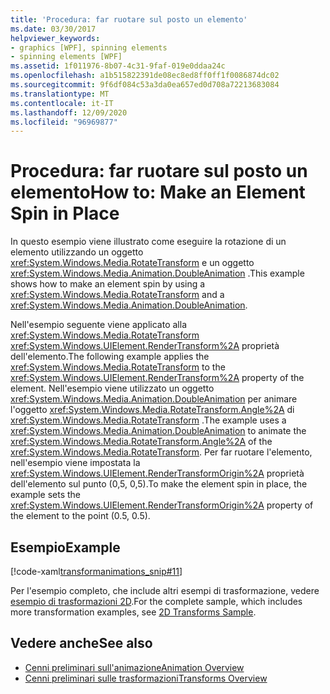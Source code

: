 ```yaml
---
title: 'Procedura: far ruotare sul posto un elemento'
ms.date: 03/30/2017
helpviewer_keywords:
- graphics [WPF], spinning elements
- spinning elements [WPF]
ms.assetid: 1f011976-8b07-4c31-9faf-019e0ddaa24c
ms.openlocfilehash: a1b515822391de08ec8ed8ff0ff1f0086874dc02
ms.sourcegitcommit: 9f6df084c53a3da0ea657ed0d708a72213683084
ms.translationtype: MT
ms.contentlocale: it-IT
ms.lasthandoff: 12/09/2020
ms.locfileid: "96969877"
---
```

# <a name="how-to-make-an-element-spin-in-place"></a><span data-ttu-id="0accd-102">Procedura: far ruotare sul posto un elemento</span><span class="sxs-lookup"><span data-stu-id="0accd-102">How to: Make an Element Spin in Place</span></span>
<span data-ttu-id="0accd-103">In questo esempio viene illustrato come eseguire la rotazione di un elemento utilizzando un oggetto <xref:System.Windows.Media.RotateTransform> e un oggetto <xref:System.Windows.Media.Animation.DoubleAnimation> .</span><span class="sxs-lookup"><span data-stu-id="0accd-103">This example shows how to make an element spin by using a <xref:System.Windows.Media.RotateTransform> and a <xref:System.Windows.Media.Animation.DoubleAnimation>.</span></span>  
  
 <span data-ttu-id="0accd-104">Nell'esempio seguente viene applicato alla <xref:System.Windows.Media.RotateTransform> <xref:System.Windows.UIElement.RenderTransform%2A> proprietà dell'elemento.</span><span class="sxs-lookup"><span data-stu-id="0accd-104">The following example applies the <xref:System.Windows.Media.RotateTransform> to the <xref:System.Windows.UIElement.RenderTransform%2A> property of the element.</span></span> <span data-ttu-id="0accd-105">Nell'esempio viene utilizzato un oggetto <xref:System.Windows.Media.Animation.DoubleAnimation> per animare l'oggetto <xref:System.Windows.Media.RotateTransform.Angle%2A> di <xref:System.Windows.Media.RotateTransform> .</span><span class="sxs-lookup"><span data-stu-id="0accd-105">The example uses a <xref:System.Windows.Media.Animation.DoubleAnimation> to animate the <xref:System.Windows.Media.RotateTransform.Angle%2A> of the <xref:System.Windows.Media.RotateTransform>.</span></span> <span data-ttu-id="0accd-106">Per far ruotare l'elemento, nell'esempio viene impostata la <xref:System.Windows.UIElement.RenderTransformOrigin%2A> proprietà dell'elemento sul punto (0,5, 0,5).</span><span class="sxs-lookup"><span data-stu-id="0accd-106">To make the element spin in place, the example sets the <xref:System.Windows.UIElement.RenderTransformOrigin%2A> property of the element to the point (0.5, 0.5).</span></span>  
  
## <a name="example"></a><span data-ttu-id="0accd-107">Esempio</span><span class="sxs-lookup"><span data-stu-id="0accd-107">Example</span></span>  
 [!code-xaml[transformanimations_snip#11](~/samples/snippets/xaml/VS_Snippets_Wpf/transformanimations_snip/XAML/RotateAboutCenterExample.xaml#11)]  
  
 <span data-ttu-id="0accd-108">Per l'esempio completo, che include altri esempi di trasformazione, vedere [esempio di trasformazioni 2D](https://github.com/Microsoft/WPF-Samples/tree/master/Graphics/2DTransforms).</span><span class="sxs-lookup"><span data-stu-id="0accd-108">For the complete sample, which includes more transformation examples, see [2D Transforms Sample](https://github.com/Microsoft/WPF-Samples/tree/master/Graphics/2DTransforms).</span></span>  
  
## <a name="see-also"></a><span data-ttu-id="0accd-109">Vedere anche</span><span class="sxs-lookup"><span data-stu-id="0accd-109">See also</span></span>

- [<span data-ttu-id="0accd-110">Cenni preliminari sull'animazione</span><span class="sxs-lookup"><span data-stu-id="0accd-110">Animation Overview</span></span>](animation-overview.md)
- [<span data-ttu-id="0accd-111">Cenni preliminari sulle trasformazioni</span><span class="sxs-lookup"><span data-stu-id="0accd-111">Transforms Overview</span></span>](transforms-overview.md)
